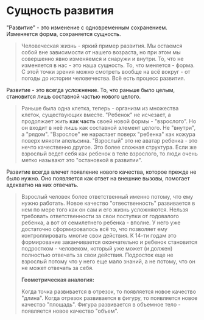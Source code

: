# Сущность развития

"Развитие" - это изменение с одновременным сохранением. Изменяется форма, сохраняется сущность.

>Человеческая жизнь - яркий пример развития. Мы остаемся собой вне зависимости от нашего возраста, но при этом мы совершенно явно изменяемся и снаружи и внутри. То, что не изменяется в нас - это наша сущность. То, что меняется - форма.
>С этой точки зрения можно смотреть вообще на всё вокруг - от погоды до истории человечества. Всё есть процесс развития.

Развитие - это всегда усложнение. То, что раньше было целым, становится лишь составной частью нового целого. 

>Раньше была одна клетка, теперь - организм из множества клеток, существующих вместе.
>"Ребенок" не исчезает, а продолжает жить **как часть** своей новой формы - "взрослого". Но он входит в неё лишь как составной элемент целого. Не "внутри", а "рядом". "Взрослое" не нарастает поверх "ребенка" как кожура поверх мякоти апельсина. "Взрослый" это не аватар ребенка - это нечто качественно другое. Это более сложная структура. Если же взрослый ведет себя как ребенок в теле взрослого, то люди очень метко называют это "остановкой в развитии".  

Развитие всегда влечет появление нового качества, которое прежде не было нужно. Оно появляется как ответ на внешние вызовы, помогает адекватно на них отвечать.

> Взрослый человек более ответственный именно потому, что ему нужно работать. Новое качество "отвественность" развивается в нем по мере того как он сам и его жизнь усложняются. Нельзя требовать ответственности за свои поступки от годовалого ребенка, а вот от семилетнего ребенка - вполне. У него уже достаточно сформировалось всё то, что позволяет ему контроллировать многие свои действия. К 14-ти годам это формирование заканчивается окончательно и ребенок становится подростком - человеком, который уже может (и должен) полностью отвечать за свои действия. Подросток еще не взрослый потому что у него еще мало знаний, а не потому, что он не может отвечать за себя.
>
> **Геометрическая аналогия:**
> 
> Когда точка развивается в отрезок, то появляется новое качество "длина".
> Когда отрезок развивается в фигуру, то появляется новое качество "площадь".
> Фигура развивается в объемное тело - появляется новое качество "объем".